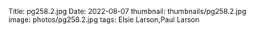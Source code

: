 Title: pg258.2.jpg
Date: 2022-08-07
thumbnail: thumbnails/pg258.2.jpg
image: photos/pg258.2.jpg
tags: Elsie Larson,Paul Larson
